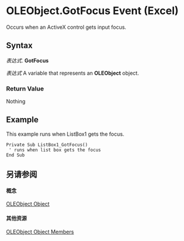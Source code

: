 
# OLEObject.GotFocus Event (Excel)

Occurs when an ActiveX control gets input focus.


## Syntax

 _表达式_. **GotFocus**

 _表达式_ A variable that represents an **OLEObject** object.


### Return Value

Nothing


## Example

This example runs when ListBox1 gets the focus.


```
Private Sub ListBox1_GotFocus() 
 ' runs when list box gets the focus 
End Sub
```


## 另请参阅


#### 概念


[OLEObject Object](bc3ef12d-1531-6c21-71ab-3df6bb851f3b.md)
#### 其他资源


[OLEObject Object Members](http://msdn.microsoft.com/library/fcee0a0a-a270-9f03-37f6-eb5989797bba%28Office.15%29.aspx)